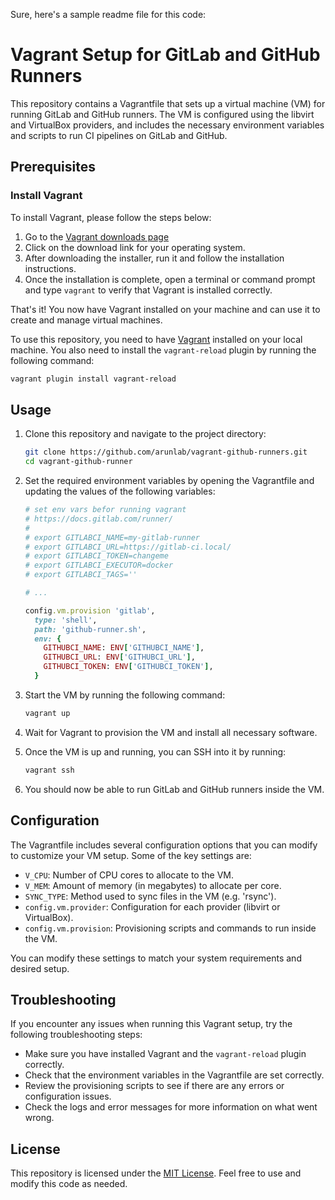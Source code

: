 Sure, here's a sample readme file for this code:

# Vagrant Setup for GitLab and GitHub Runners

This repository contains a Vagrantfile that sets up a virtual machine (VM) for running GitLab and GitHub runners. The VM is configured using the libvirt and VirtualBox providers, and includes the necessary environment variables and scripts to run CI pipelines on GitLab and GitHub.

## Prerequisites

### Install Vagrant
To install Vagrant, please follow the steps below:

1. Go to the [Vagrant downloads page](https://www.vagrantup.com/downloads.html)
2. Click on the download link for your operating system. 
3. After downloading the installer, run it and follow the installation instructions.
4. Once the installation is complete, open a terminal or command prompt and type `vagrant` to verify that Vagrant is installed correctly.

That's it! You now have Vagrant installed on your machine and can use it to create and manage virtual machines.


To use this repository, you need to have [Vagrant](https://www.vagrantup.com/) installed on your local machine. You also need to install the `vagrant-reload` plugin by running the following command:

```bash
vagrant plugin install vagrant-reload
```

## Usage

1. Clone this repository and navigate to the project directory:

   ```bash
   git clone https://github.com/arunlab/vagrant-github-runners.git
   cd vagrant-github-runner
   ```

2. Set the required environment variables by opening the Vagrantfile and updating the values of the following variables:

   ```ruby
   # set env vars befor running vagrant
   # https://docs.gitlab.com/runner/
   #
   # export GITLABCI_NAME=my-gitlab-runner
   # export GITLABCI_URL=https://gitlab-ci.local/
   # export GITLABCI_TOKEN=changeme
   # export GITLABCI_EXECUTOR=docker
   # export GITLABCI_TAGS=''
   
   # ...
   
   config.vm.provision 'gitlab',
     type: 'shell',
     path: 'github-runner.sh',
     env: {
       GITHUBCI_NAME: ENV['GITHUBCI_NAME'],
       GITHUBCI_URL: ENV['GITHUBCI_URL'],
       GITHUBCI_TOKEN: ENV['GITHUBCI_TOKEN'],
     }
   ```

3. Start the VM by running the following command:

   ```bash
   vagrant up
   ```

4. Wait for Vagrant to provision the VM and install all necessary software.

5. Once the VM is up and running, you can SSH into it by running:

   ```bash
   vagrant ssh
   ```

6. You should now be able to run GitLab and GitHub runners inside the VM.

## Configuration

The Vagrantfile includes several configuration options that you can modify to customize your VM setup. Some of the key settings are:

- `V_CPU`: Number of CPU cores to allocate to the VM.
- `V_MEM`: Amount of memory (in megabytes) to allocate per core.
- `SYNC_TYPE`: Method used to sync files in the VM (e.g. 'rsync').
- `config.vm.provider`: Configuration for each provider (libvirt or VirtualBox).
- `config.vm.provision`: Provisioning scripts and commands to run inside the VM.

You can modify these settings to match your system requirements and desired setup.

## Troubleshooting

If you encounter any issues when running this Vagrant setup, try the following troubleshooting steps:

- Make sure you have installed Vagrant and the `vagrant-reload` plugin correctly.
- Check that the environment variables in the Vagrantfile are set correctly.
- Review the provisioning scripts to see if there are any errors or configuration issues.
- Check the logs and error messages for more information on what went wrong.

## License

This repository is licensed under the [MIT License](LICENSE). Feel free to use and modify this code as needed.